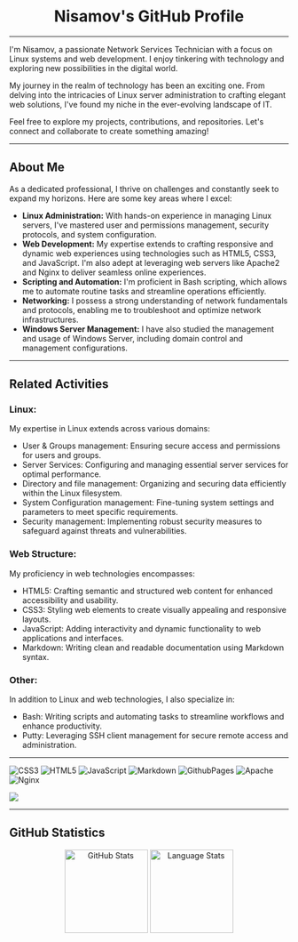 <!--Perfil Github Nisamov - Todos los derechos reservados-->
<div align="center">
  <h1>Nisamov's GitHub Profile</h1>
</div>

---

<div align="left">
  <p>I'm Nisamov, a passionate Network Services Technician with a focus on Linux systems and web development. I enjoy tinkering with technology and exploring new possibilities in the digital world.</p>
  <p>My journey in the realm of technology has been an exciting one. From delving into the intricacies of Linux server administration to crafting elegant web solutions, I've found my niche in the ever-evolving landscape of IT.</p>
  <p>Feel free to explore my projects, contributions, and repositories. Let's connect and collaborate to create something amazing!</p>
</div>

---

<h2 align="left">About Me</h2>

<div align="left">
  <p>As a dedicated professional, I thrive on challenges and constantly seek to expand my horizons. Here are some key areas where I excel:</p>
  <ul>
    <li><b>Linux Administration:</b> With hands-on experience in managing Linux servers, I've mastered user and permissions management, security protocols, and system configuration.</li>
    <li><b>Web Development:</b> My expertise extends to crafting responsive and dynamic web experiences using technologies such as HTML5, CSS3, and JavaScript. I'm also adept at leveraging web servers like Apache2 and Nginx to deliver seamless online experiences.</li>
    <li><b>Scripting and Automation:</b> I'm proficient in Bash scripting, which allows me to automate routine tasks and streamline operations efficiently.</li>
    <li><b>Networking:</b> I possess a strong understanding of network fundamentals and protocols, enabling me to troubleshoot and optimize network infrastructures.</li>
    <li><b>Windows Server Management:</b> I have also studied the management and usage of Windows Server, including domain control and management configurations.</li>
  </ul>
</div>

---

<h2 align="left">Related Activities</h2>

<div align="left">
  <h3>Linux:</h3>
  <p>My expertise in Linux extends across various domains:</p>
  <ul>
    <li>User & Groups management: Ensuring secure access and permissions for users and groups.</li>
    <li>Server Services: Configuring and managing essential server services for optimal performance.</li>
    <li>Directory and file management: Organizing and securing data efficiently within the Linux filesystem.</li>
    <li>System Configuration management: Fine-tuning system settings and parameters to meet specific requirements.</li>
    <li>Security management: Implementing robust security measures to safeguard against threats and vulnerabilities.</li>
  </ul>
  <h3>Web Structure:</h3>
  <p>My proficiency in web technologies encompasses:</p>
  <ul>
    <li>HTML5: Crafting semantic and structured web content for enhanced accessibility and usability.</li>
    <li>CSS3: Styling web elements to create visually appealing and responsive layouts.</li>
    <li>JavaScript: Adding interactivity and dynamic functionality to web applications and interfaces.</li>
    <li>Markdown: Writing clean and readable documentation using Markdown syntax.</li>
  </ul>
  <h3>Other:</h3>
  <p>In addition to Linux and web technologies, I also specialize in:</p>
  <ul>
    <li>Bash: Writing scripts and automating tasks to streamline workflows and enhance productivity.</li>
    <li>Putty: Leveraging SSH client management for secure remote access and administration.</li>
  </ul>
</div>

---
![CSS3](https://img.shields.io/badge/css3-%231572B6.svg?style=for-the-badge&logo=css3&logoColor=white) ![HTML5](https://img.shields.io/badge/html5-%23E34F26.svg?style=for-the-badge&logo=html5&logoColor=white) ![JavaScript](https://img.shields.io/badge/javascript-%23323330.svg?style=for-the-badge&logo=javascript&logoColor=%23F7DF1E) ![Markdown](https://img.shields.io/badge/markdown-%23000000.svg?style=for-the-badge&logo=markdown&logoColor=white) ![GithubPages](https://img.shields.io/badge/github%20pages-121013?style=for-the-badge&logo=github&logoColor=white) ![Apache](https://img.shields.io/badge/apache-%23D42029.svg?style=for-the-badge&logo=apache&logoColor=white) ![Nginx](https://img.shields.io/badge/nginx-%23009639.svg?style=for-the-badge&logo=nginx&logoColor=white)


![](https://github-profile-trophy.vercel.app/?username=Nisamov&theme=buddhism&no-frame=false&no-bg=true&margin-w=4)
<!--
<div align="center">
  <h2>Skills & Technologies</h2>
  <p>Here are some of the key technologies and tools I work with:</p>
  <img src="https://cdn.jsdelivr.net/gh/devicons/devicon/icons/linux/linux-original.svg" height="30" alt="Linux logo" />
  <img src="https://cdn.jsdelivr.net/gh/devicons/devicon/icons/ubuntu/ubuntu-plain.svg" height="30" alt="Ubuntu logo" />
  <img src="https://cdn.jsdelivr.net/gh/devicons/devicon/icons/debian/debian-original.svg" height="30" alt="Debian logo" />
  <img src="https://cdn.jsdelivr.net/gh/devicons/devicon/icons/nginx/nginx-original.svg" height="30" alt="Nginx logo" />
  <img src="https://cdn.jsdelivr.net/gh/devicons/devicon/icons/bash/bash-original.svg" height="30" alt="Bash logo" />
  <img src="https://cdn.jsdelivr.net/gh/devicons/devicon/icons/putty/putty-original.svg" height="30" alt="Putty logo" />
  <img src="https://cdn.jsdelivr.net/gh/devicons/devicon/icons/html5/html5-original.svg" height="30" alt="HTML5 logo" />
  <img src="https://cdn.jsdelivr.net/gh/devicons/devicon/icons/css3/css3-original.svg" height="30" alt="CSS3 logo" />
  <img src="https://cdn.jsdelivr.net/gh/devicons/devicon/icons/markdown/markdown-original.svg" height="30" alt="Markdown logo" />
  <img src="https://cdn.jsdelivr.net/gh/devicons/devicon/icons/javascript/javascript-original.svg" height="30" alt="JavaScript logo" />
</div>
-->
---

<h2 align="left">GitHub Statistics</h2>

<div align="center">
  <img src="https://github-readme-stats.vercel.app/api?username=Nisamov&hide_title=false&hide_rank=false&show_icons=true&include_all_commits=true&count_private=true&disable_animations=false&theme=dark&locale=en&hide_border=false" height="150" alt="GitHub Stats" />
  <img src="https://github-readme-stats.vercel.app/api/top-langs?username=Nisamov&locale=en&hide_title=false&layout=compact&card_width=320&langs_count=5&theme=dark&hide_border=false&custom_title=Language%20Stats" height="150" alt="Language Stats" />
</div>
